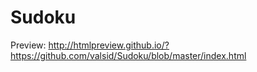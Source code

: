 # Sudoku

Preview:
http://htmlpreview.github.io/?https://github.com/valsid/Sudoku/blob/master/index.html
